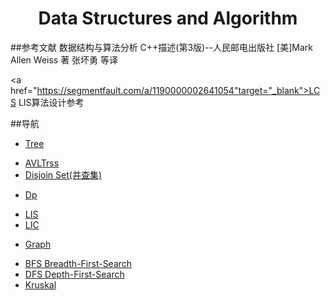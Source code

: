 <h1 align="center">Data Structures and Algorithm</h1>

##参考文献
  数据结构与算法分析 C++描述(第3版)--人民邮电出版社 [美]Mark Allen Weiss 著 张坏勇 等译

  <a href="https://segmentfault.com/a/1190000002641054"target="_blank">LCS LIS算法设计参考</a>

##导航
- [Tree](https://github.com/bwfullcolor/Notes/tree/master/Data_Structures_And_Algorithm/Tree)
 + [AVLTrss](https://github.com/bwfullcolor/Notes/tree/master/Data_Structures_And_Algorithm/Tree/AvlTree)
 + [Disjoin Set(并查集)](https://github.com/bwfullcolor/Notes/tree/master/Data_Structures_And_Algorithm/Tree/Disjoin_set)
- [Dp](https://github.com/bwfullcolor/Notes/tree/master/Data_Structures_And_Algorithm/Dp)
 + [LIS](https://github.com/bwfullcolor/Notes/tree/master/Data_Structures_And_Algorithm/Dp/LIS)
 + [LIC](https://github.com/bwfullcolor/Notes/tree/master/Data_Structures_And_Algorithm/Dp/LIC)
- [Graph](https://github.com/bwfullcolor/Notes/tree/master/Data_Structures_And_Algorithm/Graph)
 + [BFS Breadth-First-Search](https://github.com/bwfullcolor/Notes/tree/master/Data_Structures_And_Algorithm/Graph/BFS)
 + [DFS Depth-First-Search](https://github.com/bwfullcolor/Notes/tree/master/Data_Structures_And_Algorithm/Graph/DFS)
 + [Kruskal](https://github.com/bwfullcolor/Notes/tree/master/Data_Structures_And_Algorithm/Graph/Kruskal)
